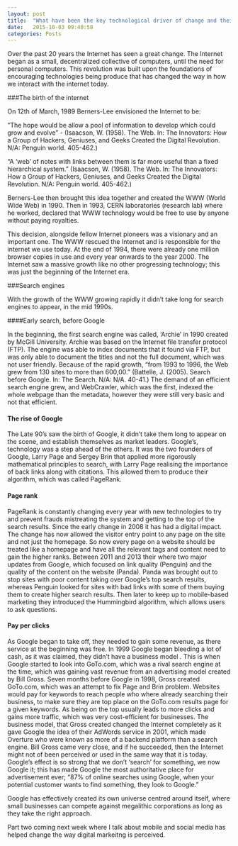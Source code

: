```yaml
---
layout: post
title:  "What have been the key technological driver of change and their effects on marketing over the last 20 years?"
date:   2015-10-03 09:40:58
categories: Posts
---
```


Over the past 20 years the Internet has seen a great change. The Internet began as a small, decentralized collective of computers, until the need for personal computers. This revolution was built upon the foundations of encouraging technologies being produce that has changed the way in how we interact with the internet today. 

###The birth of the internet

On 12th of March, 1989 Berners-Lee envisioned the Internet to be:

“The hope would be allow a pool of information to develop which could grow and evolve” - (Isaacson, W. (1958). The Web. In: The Innovators: How a Group of Hackers, Geniuses, and Geeks Created the Digital Revolution. N/A: Penguin world. 405-462.)

“A ‘web’ of notes with links between them is far more useful than a fixed hierarchical system.” (Isaacson, W. (1958). The Web. In: The Innovators: How a Group of Hackers, Geniuses, and Geeks Created the Digital Revolution. N/A: Penguin world. 405-462.)

Berners-Lee then brought this idea together and created the WWW (World Wide Web) in 1990. Then in 1993, CERN laboratories (research lab) where he worked, declared that WWW technology would be free to use by anyone without paying royalties. 

This decision, alongside fellow Internet pioneers was a visionary and an important one.
The WWW rescued the Internet and is responsible for the internet we use today. At the end of 1994, there were already one million browser copies in use and every year onwards to the year 2000. The Internet saw a massive growth like no other progressing technology; this was just the beginning of the Internet era.

###Search engines

With the growth of the WWW growing rapidly it didn’t take long for search engines to appear, in the mid 1990s. 

####Early search, before Google

In the beginning, the first search engine was called, ‘Archie’ in 1990 created by McGill University.  Archie was based on the Internet file transfer protocol (FTP). The engine was able to index documents that it found via FTP, but was only able to document the titles and not the full document, which was not user friendly. Because of the rapid growth, “from 1993 to 1996, the Web grew from 130 sites to more than 600,00.” (Battelle, J. (2005). Search before Google. In: The Search. N/A: N/A. 40-41.)  The demand of an efficient search engine grew, and WebCrawler, which was the first, indexed the whole webpage than the metadata, however they were still very basic and not that efficient. 

#### The rise of Google

The Late 90’s saw the birth of Google, it didn’t take them long to appear on the scene, and establish themselves as market leaders. 
Google’s, technology was a step ahead of the others. It was the two founders of Google, Larry Page and Sergey Brin that applied more rigorously mathematical principles to search, with Larry Page realising the importance of back links along with citations. This allowed them to produce their algorithm, which was called PageRank. 

#### Page rank

PageRank is constantly changing every year with new technologies to try and prevent frauds mistreating the system and getting to the top of the search results. Since the early change in 2008 it has had a digital impact. The change has now allowed the visitor entry point to any page on the site and not just the homepage. So now every page on a website should be treated like a homepage and have all the relevant tags and content need to gain the higher ranks. 
Between 2011 and 2013 their where two major updates from Google, which focused on link quality (Penguin) and the quality of the content on the website (Panda). Panda was brought out to stop sites with poor content taking over Google’s top search results, whereas Penguin looked for sites with bad links with some of them buying them to create higher search results. Then later to keep up to mobile-based marketing they introduced the Hummingbird algorithm, which allows users to ask questions.


#### Pay per clicks

As Google began to take off, they needed to gain some revenue, as there service at the beginning was free. 
In 1999 Google began bleeding a lot of cash, as it was claimed, they didn’t have a business model . This is when Google started to look into GoTo.com, which was a rival search engine at the time, which was gaining vast revenue from an advertising model created by Bill Gross. Seven months before Google in 1998, Gross created GoTo.com, which was an attempt to fix Page and Brin problem. 
Websites would pay for keywords to reach people who where already searching their business, to make sure they are top place on the GoTo.com results page for a given keywords. As being on the top usually leads to more clicks and gains more traffic, which was very cost-efficient for businesses.
The business model, that Gross created changed the Internet completely as it gave Google the idea of their AdWords service in 2001, which made Overture who were known as more of a backend platform than a search engine. Bill Gross came very close, and if he succeeded, then the Internet might not of been perceived or used in the same way that it is today.  
Google’s effect is so strong that we don’t ‘search’ for something, we now Google it; this has made Google the most authoritative place for advertisement ever;
 “87% of online searches using Google, when your potential customer wants to find something, they look to Google.” 

Google has effectively created its own universe centred around itself, where small businesses can compete against megalithic corporations as long as they take the right approach. 



Part two coming next week where I talk about mobile and social media has helped change the way digital markeitng is perceived.










